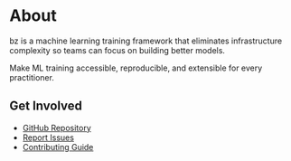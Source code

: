 # About

bz is a machine learning training framework that eliminates infrastructure complexity so teams can focus on building better models.

Make ML training accessible, reproducible, and extensible for every practitioner.

## Get Involved

- [GitHub Repository](https://github.com/dbuzinski/bz-cli)
- [Report Issues](https://github.com/dbuzinski/bz-cli/issues)
- [Contributing Guide](developer-guide.md)
